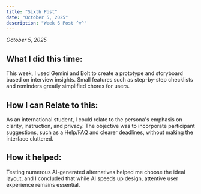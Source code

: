 ```yaml
---
title: "Sixth Post"
date: "October 5, 2025"
description: "Week 6 Post ^v^"
---
```


*October 5, 2025*

## What I did this time:

This week, I used Gemini and Bolt to create a prototype and storyboard based on interview insights.  Small features such as step-by-step checklists and reminders greatly simplified chores for users. 

## How I can Relate to this:

As an international student, I could relate to the persona's emphasis on clarity, instruction, and privacy.  The objective was to incorporate participant suggestions, such as a Help/FAQ and clearer deadlines, without making the interface cluttered. 

## How it helped:

Testing numerous AI-generated alternatives helped me choose the ideal layout, and I concluded that while AI speeds up design, attentive user experience remains essential.